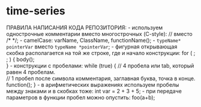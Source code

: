 time-series
===========


ПРАВИЛА НАПИСАНИЯ КОДА РЕПОЗИТОРИЯ:
	- используем однострочные комментарии вместо многострочных (C-style): // вместо /* */;
	- camelCase: varName, ClassName, functionName();
	- `typeName* pointerVar` вместо `typeName *pointerVar`;
	- фигурная открывающая скобка располагается на той же строке, где и начало конструкции:
		for ( ; ; ) {
			body();		
		}
	- конструкции с пробелами:
		while (true) {
			// 4 пробела или tab, который равен 4 пробелам.		
			// 1 пробел после символа комментария, заглавная буква, точка в конце.
			function();
		}
	- в арифметических выражениях используем пробелы между знаками и в скобках тоже: int var = 2 + 3 + 5;
	- при передаче параметров в функции пробел можно опустить: 
		foo(a+b);
	
